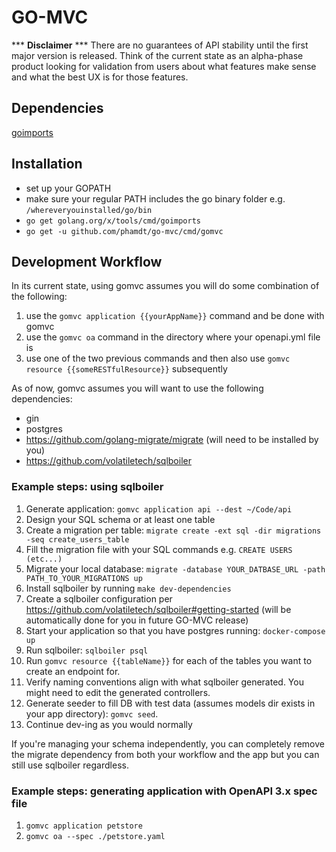 # GO-MVC

*** **Disclaimer** ***
There are no guarantees of API stability until the first major version is released. Think of the current state as an alpha-phase product looking for validation from users about what features make sense and what the best UX is for those features.

## Dependencies
[goimports](https://godoc.org/golang.org/x/tools/cmd/goimports)

## Installation

- set up your GOPATH
- make sure your regular PATH includes the go binary folder e.g. `/whereveryouinstalled/go/bin`
- `go get golang.org/x/tools/cmd/goimports`
- `go get -u github.com/phamdt/go-mvc/cmd/gomvc`

## Development Workflow

In its current state, using gomvc assumes you will do some combination of the following:
1) use the `gomvc application {{yourAppName}}` command and be done with gomvc
2) use the `gomvc oa` command in the directory where your openapi.yml file is
3) use one of the two previous commands and then also use `gomvc resource {{someRESTfulResource}}` subsequently

As of now, gomvc assumes you will want to use the following dependencies:
- gin
- postgres
- https://github.com/golang-migrate/migrate (will need to be installed by you)
- https://github.com/volatiletech/sqlboiler


### Example steps: using sqlboiler
1. Generate application: `gomvc application api --dest ~/Code/api`
1. Design your SQL schema or at least one table
1. Create a migration per table: `migrate create -ext sql -dir migrations -seq create_users_table`
1. Fill the migration file with your SQL commands e.g. `CREATE USERS (etc...)`
1. Migrate your local database: `migrate -database YOUR_DATBASE_URL -path PATH_TO_YOUR_MIGRATIONS up`
1. Install sqlboiler by running `make dev-dependencies`
1. Create a sqlboiler configuration per https://github.com/volatiletech/sqlboiler#getting-started (will be automatically done for you in future GO-MVC release)
1. Start your application so that you have postgres running: `docker-compose up`
1. Run sqlboiler: `sqlboiler psql`
1. Run `gomvc resource {{tableName}}` for each of the tables you want to create an endpoint for.
1. Verify naming conventions align with what sqlboiler generated. You might need to edit the generated controllers.
1. Generate seeder to fill DB with test data (assumes models dir exists in your app directory): `gomvc seed`.
1. Continue dev-ing as you would normally

If you're managing your schema independently, you can completely remove the migrate dependency from both your workflow and the app but you can still use sqlboiler regardless.

### Example steps: generating application with OpenAPI 3.x spec file
1. `gomvc application petstore`
1. `gomvc oa --spec ./petstore.yaml`
